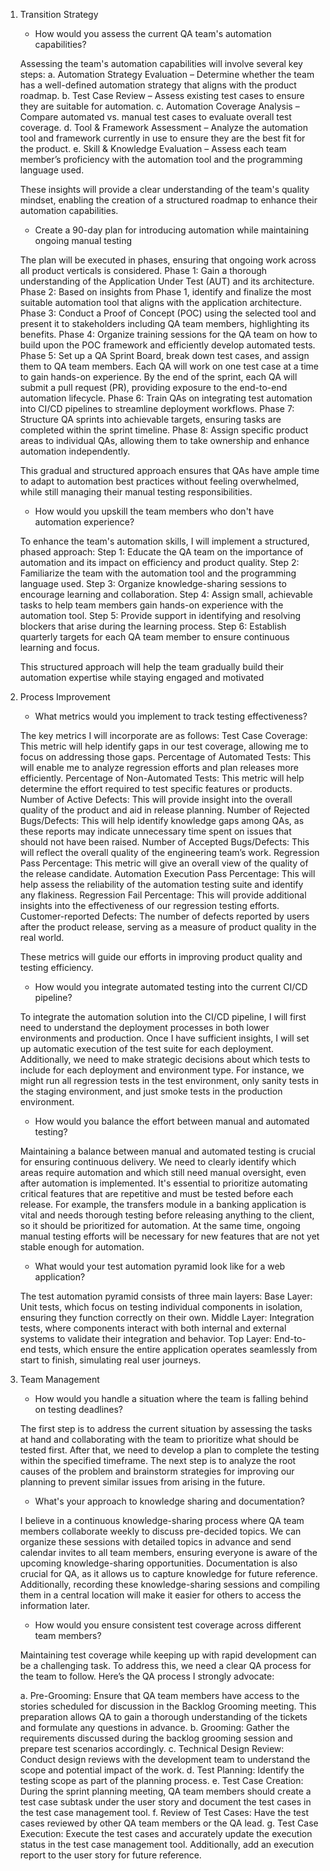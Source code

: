 1. Transition Strategy
    - How would you assess the current QA team's automation capabilities?
    
    Assessing the team's automation capabilities will involve several key steps:
    a. Automation Strategy Evaluation – Determine whether the team has a well-defined automation strategy that aligns with the product roadmap.
    b. Test Case Review – Assess existing test cases to ensure they are suitable for automation.
    c. Automation Coverage Analysis – Compare automated vs. manual test cases to evaluate overall test coverage.
    d. Tool & Framework Assessment – Analyze the automation tool and framework currently in use to ensure they are the best fit for the product.
    e. Skill & Knowledge Evaluation – Assess each team member’s proficiency with the automation tool and the programming language used.

    These insights will provide a clear understanding of the team's quality mindset, enabling the creation of a structured roadmap to enhance their automation capabilities.

    - Create a 90-day plan for introducing automation while maintaining ongoing manual testing
    
    The plan will be executed in phases, ensuring that ongoing work across all product verticals is considered.
    Phase 1: Gain a thorough understanding of the Application Under Test (AUT) and its architecture.
    Phase 2: Based on insights from Phase 1, identify and finalize the most suitable automation tool that aligns with the application architecture.
    Phase 3: Conduct a Proof of Concept (POC) using the selected tool and present it to stakeholders including QA team members, highlighting its benefits.
    Phase 4: Organize training sessions for the QA team on how to build upon the POC framework and efficiently develop automated tests.
    Phase 5: Set up a QA Sprint Board, break down test cases, and assign them to QA team members. Each QA will work on one test case at a time to gain hands-on experience. By the end of the sprint, each QA will submit a pull request (PR), providing exposure to the end-to-end automation lifecycle.
    Phase 6: Train QAs on integrating test automation into CI/CD pipelines to streamline deployment workflows.
    Phase 7: Structure QA sprints into achievable targets, ensuring tasks are completed within the sprint timeline.
    Phase 8: Assign specific product areas to individual QAs, allowing them to take ownership and enhance automation independently.
    
    This gradual and structured approach ensures that QAs have ample time to adapt to automation best practices without feeling overwhelmed, while still managing their manual testing responsibilities.

    - How would you upskill the team members who don't have automation experience?
    
    To enhance the team's automation skills, I will implement a structured, phased approach:
    Step 1: Educate the QA team on the importance of automation and its impact on efficiency and product quality.
    Step 2: Familiarize the team with the automation tool and the programming language used.
    Step 3: Organize knowledge-sharing sessions to encourage learning and collaboration.
    Step 4: Assign small, achievable tasks to help team members gain hands-on experience with the automation tool.
    Step 5: Provide support in identifying and resolving blockers that arise during the learning process.
    Step 6: Establish quarterly targets for each QA team member to ensure continuous learning and focus.
    
    This structured approach will help the team gradually build their automation expertise while staying engaged and motivated

2. Process Improvement
    - What metrics would you implement to track testing effectiveness?
    
    The key metrics I will incorporate are as follows:
    Test Case Coverage: This metric will help identify gaps in our test coverage, allowing me to focus on addressing those gaps.
    Percentage of Automated Tests: This will enable me to analyze regression efforts and plan releases more efficiently.
    Percentage of Non-Automated Tests: This metric will help determine the effort required to test specific features or products.
    Number of Active Defects: This will provide insight into the overall quality of the product and aid in release planning.
    Number of Rejected Bugs/Defects: This will help identify knowledge gaps among QAs, as these reports may indicate unnecessary time spent on issues that should not have been raised.
    Number of Accepted Bugs/Defects: This will reflect the overall quality of the engineering team’s work.
    Regression Pass Percentage: This metric will give an overall view of the quality of the release candidate.
    Automation Execution Pass Percentage: This will help assess the reliability of the automation testing suite and identify any flakiness.
    Regression Fail Percentage: This will provide additional insights into the effectiveness of our regression testing efforts.
    Customer-reported Defects: The number of defects reported by users after the product release, serving as a measure of product quality in the real world.
    
    These metrics will guide our efforts in improving product quality and testing efficiency.
    
    - How would you integrate automated testing into the current CI/CD pipeline?
    
    To integrate the automation solution into the CI/CD pipeline, I will first need to understand the deployment processes in both lower environments and production. Once I have sufficient insights, I will set up automatic execution of the test suite for each deployment. Additionally, we need to make strategic decisions about which tests to include for each deployment and environment type. For instance, we might run all regression tests in the test environment, only sanity tests in the staging environment, and just smoke tests in the production environment.
    
    - How would you balance the effort between manual and automated testing?
    
    Maintaining a balance between manual and automated testing is crucial for ensuring continuous delivery. We need to clearly identify which areas require automation and which still need manual oversight, even after automation is implemented. It's essential to prioritize automating critical features that are repetitive and must be tested before each release. For example, the transfers module in a banking application is vital and needs thorough testing before releasing anything to the client, so it should be prioritized for automation. At the same time, ongoing manual testing efforts will be necessary for new features that are not yet stable enough for automation.
    
    - What would your test automation pyramid look like for a web application?

    The test automation pyramid consists of three main layers:
    Base Layer: Unit tests, which focus on testing individual components in isolation, ensuring they function correctly on their own.
    Middle Layer: Integration tests, where components interact with both internal and external systems to validate their integration and behavior.
    Top Layer: End-to-end tests, which ensure the entire application operates seamlessly from start to finish, simulating real user journeys.

3. Team Management

    - How would you handle a situation where the team is falling behind on testing deadlines?
    
    The first step is to address the current situation by assessing the tasks at hand and collaborating with the team to prioritize what should be tested first. After that, we need to develop a plan to complete the testing within the specified timeframe. The next step is to analyze the root causes of the problem and brainstorm strategies for improving our planning to prevent similar issues from arising in the future.
    
    - What's your approach to knowledge sharing and documentation?
    
    I believe in a continuous knowledge-sharing process where QA team members collaborate weekly to discuss pre-decided topics. We can organize these sessions with detailed topics in advance and send calendar invites to all team members, ensuring everyone is aware of the upcoming knowledge-sharing opportunities. Documentation is also crucial for QA, as it allows us to capture knowledge for future reference. Additionally, recording these knowledge-sharing sessions and compiling them in a central location will make it easier for others to access the information later.
    
    - How would you ensure consistent test coverage across different team members?

    Maintaining test coverage while keeping up with rapid development can be a challenging task. To address this, we need a clear QA process for the team to follow. Here’s the QA process I strongly advocate:

    a. Pre-Grooming: Ensure that QA team members have access to the stories scheduled for discussion in the Backlog Grooming meeting. This preparation allows QA to gain a thorough understanding of the tickets and formulate any questions in advance.
    b. Grooming: Gather the requirements discussed during the backlog grooming session and prepare test scenarios accordingly.
    c. Technical Design Review: Conduct design reviews with the development team to understand the scope and potential impact of the work.
    d. Test Planning: Identify the testing scope as part of the planning process.
    e. Test Case Creation: During the sprint planning meeting, QA team members should create a test case subtask under the user story and document the test cases in the test case management tool.
    f. Review of Test Cases: Have the test cases reviewed by other QA team members or the QA lead.
    g. Test Case Execution: Execute the test cases and accurately update the execution status in the test case management tool. Additionally, add an execution report to the user story for future reference.